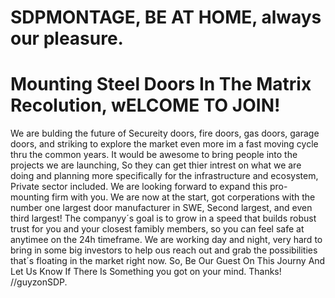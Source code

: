# SDPMONTAGE, BE AT HOME, always our pleasure.
# Mounting Steel Doors In The Matrix Recolution, wELCOME TO JOIN!
We are bulding the future of Secureity doors, fire doors, gas doors, garage doors, and striking to explore the market even more im a fast moving cycle thru the common years.
It would be awesome to bring people into the projects we are launching, So they can get thier intrest on what we are doing and planning more specifically for the infrastructure and ecosystem, Private sector included. We are looking forward to expand this pro-mounting firm with you.
We are now at the start, got corperations with the number one largest door manufacturer in SWE, Second largest, and even third largest!
The companyy´s goal is to grow in a speed that builds robust trust for you and your closest famibly members, so you can feel safe at anytimee on the 24h timeframe.
We are working day and night, very hard to bring in some big investors to help ous reach out and grab the possibilities that´s floating in the market right now.
So, Be Our Guest On This Journy And Let Us Know If There Is Something you got on your mind. Thanks! //guyzonSDP.
